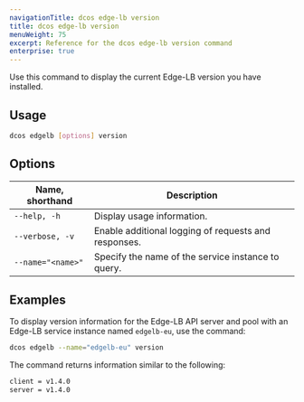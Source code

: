 ```yaml
---
navigationTitle: dcos edge-lb version
title: dcos edge-lb version
menuWeight: 75
excerpt: Reference for the dcos edge-lb version command
enterprise: true
---
```


Use this command to display the current Edge-LB version you have installed.

## Usage
```bash
dcos edgelb [options] version
```

## Options
| Name, shorthand | Description |
|-----------------|-------------|
| `--help, -h`    | Display usage information. |
| `--verbose, -v`   | Enable additional logging of requests and responses. |
| `--name="<name>"`   | Specify the name of the service instance to query. |

<!-- ### Permissions -->

## Examples
To display version information for the Edge-LB API server and pool with an Edge-LB service instance named `edgelb-eu`, use the command:

```bash
dcos edgelb --name="edgelb-eu" version
```

The command returns information similar to the following:

```bash
client = v1.4.0
server = v1.4.0
```
